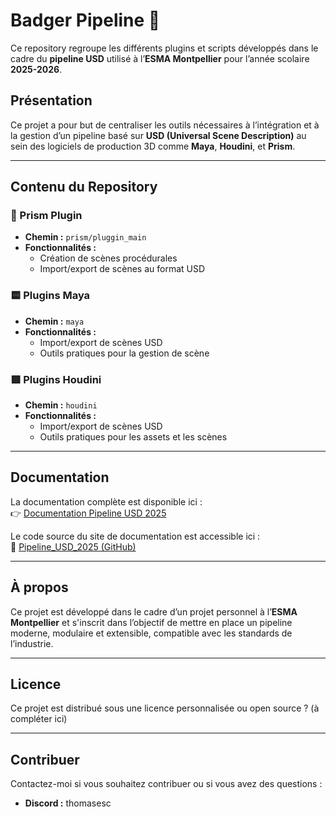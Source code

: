 # Badger Pipeline 🦡

Ce repository regroupe les différents plugins et scripts développés dans le cadre du **pipeline USD** utilisé à l’**ESMA Montpellier** pour l’année scolaire **2025-2026**.

## Présentation

Ce projet a pour but de centraliser les outils nécessaires à l’intégration et à la gestion d’un pipeline basé sur **USD (Universal Scene Description)** au sein des logiciels de production 3D comme **Maya**, **Houdini**, et **Prism**.

---

## Contenu du Repository

### 🔷 Prism Plugin
- **Chemin :** `prism/pluggin_main`
- **Fonctionnalités :**
  - Création de scènes procédurales
  - Import/export de scènes au format USD

### 🟨 Plugins Maya
- **Chemin :** `maya`
- **Fonctionnalités :**
  - Import/export de scènes USD
  - Outils pratiques pour la gestion de scène

### 🟥 Plugins Houdini
- **Chemin :** `houdini`
- **Fonctionnalités :**
  - Import/export de scènes USD
  - Outils pratiques pour les assets et les scènes

---

## Documentation

La documentation complète est disponible ici :  
👉 [Documentation Pipeline USD 2025](https://thomasescalle.github.io/Pipeline_USD_2025/)

Le code source du site de documentation est accessible ici :  
🔗 [Pipeline_USD_2025 (GitHub)](https://github.com/thomasescalle/Pipeline_USD_2025)

---

## À propos

Ce projet est développé dans le cadre d’un projet personnel à l’**ESMA Montpellier** et s'inscrit dans l’objectif de mettre en place un pipeline moderne, modulaire et extensible, compatible avec les standards de l’industrie.

---

## Licence

Ce projet est distribué sous une licence personnalisée ou open source ? (à compléter ici)

---

## Contribuer

Contactez-moi si vous souhaitez contribuer ou si vous avez des questions :
- **Discord :** thomasesc